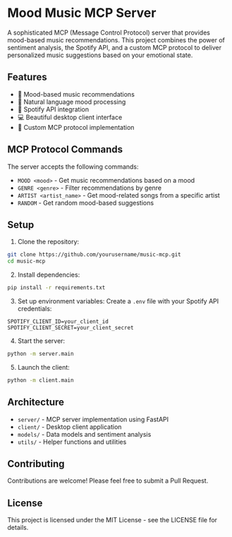 # Mood Music MCP Server

A sophisticated MCP (Message Control Protocol) server that provides mood-based music recommendations. This project combines the power of sentiment analysis, the Spotify API, and a custom MCP protocol to deliver personalized music suggestions based on your emotional state.

## Features

- 🎵 Mood-based music recommendations
- 🤖 Natural language mood processing
- 🎯 Spotify API integration
- 💻 Beautiful desktop client interface
- 🔄 Custom MCP protocol implementation

## MCP Protocol Commands

The server accepts the following commands:

- `MOOD <mood>` - Get music recommendations based on a mood
- `GENRE <genre>` - Filter recommendations by genre
- `ARTIST <artist_name>` - Get mood-related songs from a specific artist
- `RANDOM` - Get random mood-based suggestions

## Setup

1. Clone the repository:
```bash
git clone https://github.com/yourusername/music-mcp.git
cd music-mcp
```

2. Install dependencies:
```bash
pip install -r requirements.txt
```

3. Set up environment variables:
Create a `.env` file with your Spotify API credentials:
```
SPOTIFY_CLIENT_ID=your_client_id
SPOTIFY_CLIENT_SECRET=your_client_secret
```

4. Start the server:
```bash
python -m server.main
```

5. Launch the client:
```bash
python -m client.main
```

## Architecture

- `server/` - MCP server implementation using FastAPI
- `client/` - Desktop client application
- `models/` - Data models and sentiment analysis
- `utils/` - Helper functions and utilities

## Contributing

Contributions are welcome! Please feel free to submit a Pull Request.

## License

This project is licensed under the MIT License - see the LICENSE file for details. 